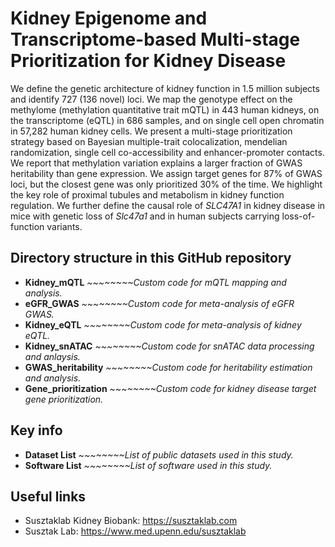 Kidney Epigenome and Transcriptome-based Multi-stage Prioritization for Kidney Disease
======================================================================================

We define the genetic architecture of kidney function in 1.5 million subjects and identify 727 (136 novel) loci. We map the genotype effect on the methylome (methylation quantitative trait mQTL) in 443 human kidneys, on the transcriptome (eQTL) in 686 samples, and on single cell open chromatin in 57,282 human kidney cells.
We present a multi-stage prioritization strategy based on Bayesian multiple-trait colocalization, mendelian randomization, single cell co-accessibility and enhancer-promoter contacts. We report that methylation variation explains a larger fraction of GWAS heritability than gene expression. We assign target genes for 87% of GWAS loci, but the closest gene was only prioritized 30% of the time. We highlight the key role of proximal tubules and metabolism in kidney function regulation. We further define the causal role of _SLC47A1_ in kidney disease in mice with genetic loss of _Slc47a1_ and in human subjects carrying loss-of-function variants. 


Directory structure in this GitHub repository
----------------------------------------------
- **Kidney_mQTL** *~~~~~~~~Custom code for mQTL mapping and analysis.*
- **eGFR_GWAS** *~~~~~~~~Custom code for meta-analysis of eGFR GWAS.*
- **Kidney_eQTL** *~~~~~~~~Custom code for meta-analysis of kidney eQTL.*
- **Kidney_snATAC** *~~~~~~~~Custom code for snATAC data processing and anlaysis.*
- **GWAS_heritability** *~~~~~~~~Custom code for heritability estimation and analysis.*
- **Gene_prioritization** *~~~~~~~~Custom code for kidney disease target gene prioritization.*


Key info
-------
- **Dataset List** *~~~~~~~~List of public datasets used in this study.*
- **Software List** *~~~~~~~~List of software used in this study.*


Useful links
------------------
- Susztaklab Kidney Biobank: https://susztaklab.com
- Susztak Lab: https://www.med.upenn.edu/susztaklab


